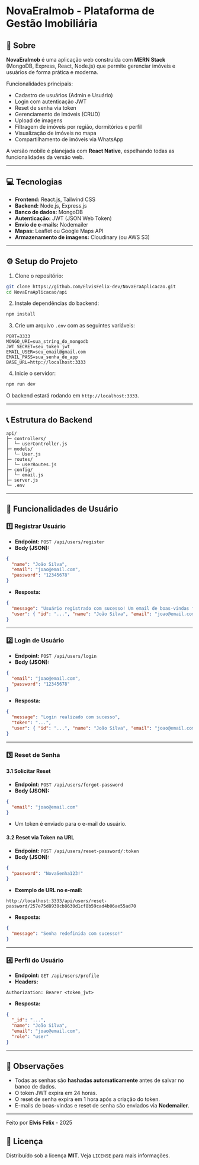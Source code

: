 # NovaEraImob - Plataforma de Gestão Imobiliária

## 💌 Sobre

**NovaEraImob** é uma aplicação web construída com **MERN Stack** (MongoDB, Express, React, Node.js) que permite gerenciar imóveis e usuários de forma prática e moderna.

Funcionalidades principais:

- Cadastro de usuários (Admin e Usuário)
- Login com autenticação JWT
- Reset de senha via token
- Gerenciamento de imóveis (CRUD)
- Upload de imagens
- Filtragem de imóveis por região, dormitórios e perfil
- Visualização de imóveis no mapa
- Compartilhamento de imóveis via WhatsApp

A versão mobile é planejada com **React Native**, espelhando todas as funcionalidades da versão web.

---

## 💻 Tecnologias

- **Frontend:** React.js, Tailwind CSS  
- **Backend:** Node.js, Express.js  
- **Banco de dados:** MongoDB  
- **Autenticação:** JWT (JSON Web Token)  
- **Envio de e-mails:** Nodemailer  
- **Mapas:** Leaflet ou Google Maps API  
- **Armazenamento de imagens:** Cloudinary (ou AWS S3)

---

## ⚙️ Setup do Projeto

1. Clone o repositório:

```bash
git clone https://github.com/ElvisFelix-dev/NovaEraAplicacao.git
cd NovaEraAplicacao/api
```

2. Instale dependências do backend:

```bash
npm install
```

3. Crie um arquivo `.env` com as seguintes variáveis:

```env
PORT=3333
MONGO_URI=sua_string_do_mongodb
JWT_SECRET=seu_token_jwt
EMAIL_USER=seu_email@gmail.com
EMAIL_PASS=sua_senha_de_app
BASE_URL=http://localhost:3333
```

4. Inicie o servidor:

```bash
npm run dev
```

O backend estará rodando em `http://localhost:3333`.

---

## 📞 Estrutura do Backend

```
api/
├─ controllers/
│  └─ userController.js
├─ models/
│  └─ User.js
├─ routes/
│  └─ userRoutes.js
├─ config/
│  └─ email.js
├─ server.js
└─ .env
```

---

## 📩 Funcionalidades de Usuário

### 1️⃣ Registrar Usuário

- **Endpoint:** `POST /api/users/register`  
- **Body (JSON):**

```json
{
  "name": "João Silva",
  "email": "joao@email.com",
  "password": "12345678"
}
```

- **Resposta:**

```json
{
  "message": "Usuário registrado com sucesso! Um email de boas-vindas foi enviado.",
  "user": { "id": "...", "name": "João Silva", "email": "joao@email.com" }
}
```

---

### 2️⃣ Login de Usuário

- **Endpoint:** `POST /api/users/login`  
- **Body (JSON):**

```json
{
  "email": "joao@email.com",
  "password": "12345678"
}
```

- **Resposta:**

```json
{
  "message": "Login realizado com sucesso",
  "token": "...",
  "user": { "id": "...", "name": "João Silva", "email": "joao@email.com" }
}
```

---

### 3️⃣ Reset de Senha

#### 3.1 Solicitar Reset

- **Endpoint:** `POST /api/users/forgot-password`  
- **Body (JSON):**

```json
{
  "email": "joao@email.com"
}
```

- Um token é enviado para o e-mail do usuário.

#### 3.2 Reset via Token na URL

- **Endpoint:** `POST /api/users/reset-password/:token`  
- **Body (JSON):**

```json
{
  "password": "NovaSenha123!"
}
```

- **Exemplo de URL no e-mail:**  
```
http://localhost:3333/api/users/reset-password/257e75d8930cb8630d1cf8b59cad4b06ae55ad70
```

- **Resposta:**

```json
{
  "message": "Senha redefinida com sucesso!"
}
```

---

### 4️⃣ Perfil do Usuário

- **Endpoint:** `GET /api/users/profile`  
- **Headers:**

```
Authorization: Bearer <token_jwt>
```

- **Resposta:**

```json
{
  "_id": "...",
  "name": "João Silva",
  "email": "joao@email.com",
  "role": "user"
}
```

---

## 📌 Observações

- Todas as senhas são **hashadas automaticamente** antes de salvar no banco de dados.  
- O token JWT expira em 24 horas.  
- O reset de senha expira em 1 hora após a criação do token.  
- E-mails de boas-vindas e reset de senha são enviados via **Nodemailer**.

---

Feito por **Elvis Felix** - 2025

## :memo: Licença 

Distribuído sob a licença **MIT**. Veja `LICENSE` para mais informações.
